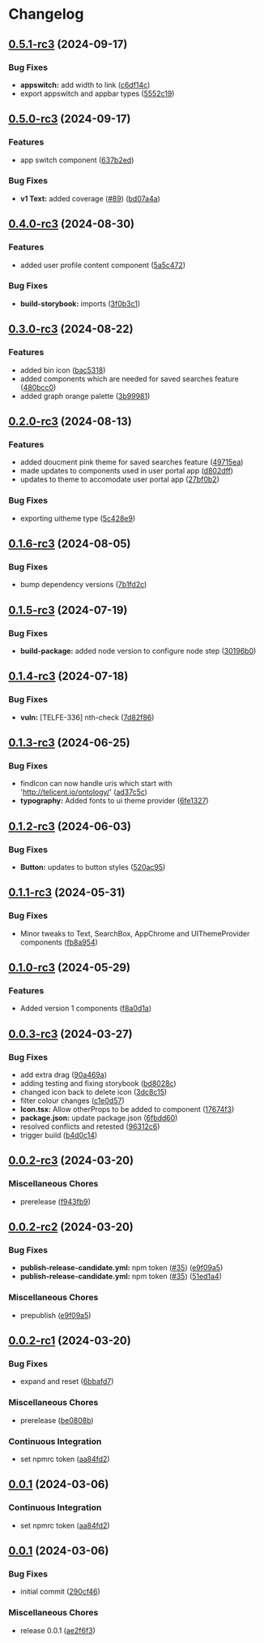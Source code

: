 # Changelog

## [0.5.1-rc3](https://github.com/telicent-oss/telicent-ds/compare/v0.5.0-rc3...v0.5.1-rc3) (2024-09-17)


### Bug Fixes

* **appswitch:** add width to link ([c6df14c](https://github.com/telicent-oss/telicent-ds/commit/c6df14cf66dc5f380650f3e55aad2614a451ff2d))
* export appswitch and appbar types ([5552c19](https://github.com/telicent-oss/telicent-ds/commit/5552c1919fb5424555301f045cb1692b38c40e4f))

## [0.5.0-rc3](https://github.com/telicent-oss/telicent-ds/compare/v0.4.0-rc3...v0.5.0-rc3) (2024-09-17)


### Features

* app switch component ([637b2ed](https://github.com/telicent-oss/telicent-ds/commit/637b2ed2f724b28b4e2f90911b4b4c468ff86a5a))


### Bug Fixes

* **v1 Text:** added coverage ([#89](https://github.com/telicent-oss/telicent-ds/issues/89)) ([bd07a4a](https://github.com/telicent-oss/telicent-ds/commit/bd07a4ad8e71165c2a057f3397d85d26215fac8d))

## [0.4.0-rc3](https://github.com/telicent-oss/telicent-ds/compare/v0.3.0-rc3...v0.4.0-rc3) (2024-08-30)


### Features

* added user profile content component ([5a5c472](https://github.com/telicent-oss/telicent-ds/commit/5a5c47218910f43fc62d062ef3e7a26ff77ef4aa))


### Bug Fixes

* **build-storybook:** imports ([3f0b3c1](https://github.com/telicent-oss/telicent-ds/commit/3f0b3c1ba4f9343635a8b008d66802e01a06a96a))

## [0.3.0-rc3](https://github.com/telicent-oss/telicent-ds/compare/v0.2.0-rc3...v0.3.0-rc3) (2024-08-22)


### Features

* added bin icon ([bac5318](https://github.com/telicent-oss/telicent-ds/commit/bac53181bc1068aff4a7bf0de58bc909eae3dba4))
* added components which are needed for saved searches feature ([480bcc0](https://github.com/telicent-oss/telicent-ds/commit/480bcc08dac645029349072a6da4ced8294ec6ef))
* added graph orange palette ([3b99981](https://github.com/telicent-oss/telicent-ds/commit/3b99981796ae8fe4e854ef0ee4cc7edb9c708eea))

## [0.2.0-rc3](https://github.com/telicent-oss/telicent-ds/compare/v0.1.6-rc3...v0.2.0-rc3) (2024-08-13)


### Features

* added doucment pink theme for saved searches feature ([49715ea](https://github.com/telicent-oss/telicent-ds/commit/49715eaaa28ca7735c27e6ce71de9060252ec08d))
* made updates to components used in user portal app ([d802dff](https://github.com/telicent-oss/telicent-ds/commit/d802dff9c8daaf354e4cfe3f9b8d888c95f48c09))
* updates to theme to accomodate user portal app ([27bf0b2](https://github.com/telicent-oss/telicent-ds/commit/27bf0b237d9505c1ede871736089362b5aa48280))


### Bug Fixes

* exporting uitheme type ([5c428e9](https://github.com/telicent-oss/telicent-ds/commit/5c428e9b0fdac30ed1bf2d710511c4edad33b7fe))

## [0.1.6-rc3](https://github.com/telicent-oss/telicent-ds/compare/v0.1.5-rc3...v0.1.6-rc3) (2024-08-05)


### Bug Fixes

* bump dependency versions ([7b1fd2c](https://github.com/telicent-oss/telicent-ds/commit/7b1fd2c53f286e8c5b3d0cb70c7f6f4563d09957))

## [0.1.5-rc3](https://github.com/telicent-oss/telicent-ds/compare/v0.1.4-rc3...v0.1.5-rc3) (2024-07-19)


### Bug Fixes

* **build-package:** added node version to configure node step ([30196b0](https://github.com/telicent-oss/telicent-ds/commit/30196b01d5efeb13482d288780070bb4cadcdd15))

## [0.1.4-rc3](https://github.com/telicent-oss/telicent-ds/compare/v0.1.3-rc3...v0.1.4-rc3) (2024-07-18)


### Bug Fixes

* **vuln:** [TELFE-336] nth-check ([7d82f86](https://github.com/telicent-oss/telicent-ds/commit/7d82f86532e8b5566f13283fe8c27fcb89511918))

## [0.1.3-rc3](https://github.com/telicent-oss/telicent-ds/compare/v0.1.2-rc3...v0.1.3-rc3) (2024-06-25)


### Bug Fixes

* findIcon can now handle uris which start with 'http://telicent.io/ontology/' ([ad37c5c](https://github.com/telicent-oss/telicent-ds/commit/ad37c5c5ad8a3bf8641845dcb4b8acdedcf8843a))
* **typography:** Added fonts to ui theme provider ([6fe1327](https://github.com/telicent-oss/telicent-ds/commit/6fe1327cd2e07588d68304abc49ef63ee9378e2a))

## [0.1.2-rc3](https://github.com/telicent-oss/telicent-ds/compare/v0.1.1-rc3...v0.1.2-rc3) (2024-06-03)


### Bug Fixes

* **Button:** updates to button styles ([520ac95](https://github.com/telicent-oss/telicent-ds/commit/520ac9595353e389afb8693c7379d550425faaa0))

## [0.1.1-rc3](https://github.com/telicent-oss/telicent-ds/compare/v0.1.0-rc3...v0.1.1-rc3) (2024-05-31)


### Bug Fixes

* Minor tweaks to Text, SearchBox, AppChrome and UIThemeProvider components ([fb8a954](https://github.com/telicent-oss/telicent-ds/commit/fb8a9549fba2148f57324e4c08a2d746db9096a0))

## [0.1.0-rc3](https://github.com/telicent-oss/telicent-ds/compare/v0.0.3-rc3...v0.1.0-rc3) (2024-05-29)


### Features

* Added version 1 components ([f8a0d1a](https://github.com/telicent-oss/telicent-ds/commit/f8a0d1a5c5ef3a0e08aa4ffae99b7e8e80a6b4ec))

## [0.0.3-rc3](https://github.com/telicent-oss/telicent-ds/compare/v0.0.2-rc3...v0.0.3-rc3) (2024-03-27)


### Bug Fixes

* add extra drag ([90a469a](https://github.com/telicent-oss/telicent-ds/commit/90a469a34c8d0aabb0d80c9affa133796461adb9))
* adding testing and fixing storybook ([bd8028c](https://github.com/telicent-oss/telicent-ds/commit/bd8028c22b28422ccf424c90f807c613c36e3876))
* changed icon back to delete icon ([3dc8c15](https://github.com/telicent-oss/telicent-ds/commit/3dc8c158f5ae16c6de52960fb7ebfcc127bf22e3))
* filter colour changes ([c1e0d57](https://github.com/telicent-oss/telicent-ds/commit/c1e0d57b62dd7037c261af75b4f3629a9061901b))
* **Icon.tsx:** Allow otherProps to be added to component ([17674f3](https://github.com/telicent-oss/telicent-ds/commit/17674f32edb73a74b47fdb6bd06b07086aa263fd))
* **package.json:** update package.json ([6fbdd60](https://github.com/telicent-oss/telicent-ds/commit/6fbdd60f972d50177dc395699ddc217ff2426d6f))
* resolved conflicts and retested ([96312c6](https://github.com/telicent-oss/telicent-ds/commit/96312c67bdce156e1615b3ae07e93f25f5b5ccc4))
* trigger build ([b4d0c14](https://github.com/telicent-oss/telicent-ds/commit/b4d0c14b8eaac92478e37dd4f2a3352f275a40a8))

## [0.0.2-rc3](https://github.com/telicent-oss/telicent-ds/compare/v0.0.2-rc2...v0.0.2-rc3) (2024-03-20)


### Miscellaneous Chores

* prerelease ([f943fb9](https://github.com/telicent-oss/telicent-ds/commit/f943fb9467deb662fd03e4bba48f16c312f1da3d))

## [0.0.2-rc2](https://github.com/telicent-oss/telicent-ds/compare/v0.0.2-rc1...v0.0.2-rc2) (2024-03-20)


### Bug Fixes

* **publish-release-candidate.yml:** npm token ([#35](https://github.com/telicent-oss/telicent-ds/issues/35)) ([e9f09a5](https://github.com/telicent-oss/telicent-ds/commit/e9f09a532caf99d3deedd2de0ba78343d0e15c9b))
* **publish-release-candidate.yml:** npm token ([#35](https://github.com/telicent-oss/telicent-ds/issues/35)) ([51ed1a4](https://github.com/telicent-oss/telicent-ds/commit/51ed1a44e7ebf0048ba42d1afe7ec5b4630d4e3d))


### Miscellaneous Chores

* prepublish ([e9f09a5](https://github.com/telicent-oss/telicent-ds/commit/e9f09a532caf99d3deedd2de0ba78343d0e15c9b))

## [0.0.2-rc1](https://github.com/telicent-oss/telicent-ds/compare/v0.0.1...v0.0.2-rc1) (2024-03-20)


### Bug Fixes

* expand and reset ([6bbafd7](https://github.com/telicent-oss/telicent-ds/commit/6bbafd716567ec5bbe5a001fbc638722a0799abd))


### Miscellaneous Chores

* prerelease ([be0808b](https://github.com/telicent-oss/telicent-ds/commit/be0808b6999a311837cd7640a3276de0ebe20a36))


### Continuous Integration

* set npmrc token ([aa84fd2](https://github.com/telicent-oss/telicent-ds/commit/aa84fd2e10ea5197d1b8e0929fbc46f65c3fe01e))

## [0.0.1](https://github.com/telicent-oss/telicent-ds/compare/v0.0.1...v0.0.1) (2024-03-06)


### Continuous Integration

* set npmrc token ([aa84fd2](https://github.com/telicent-oss/telicent-ds/commit/aa84fd2e10ea5197d1b8e0929fbc46f65c3fe01e))

## [0.0.1](https://github.com/telicent-oss/telicent-ds/compare/v0.0.1...v0.0.1) (2024-03-06)


### Bug Fixes

* initial commit ([290cf46](https://github.com/telicent-oss/telicent-ds/commit/290cf465aa285e408e5c0fa8053ae9ecabe03d2d))


### Miscellaneous Chores

* release 0.0.1 ([ae2f6f3](https://github.com/telicent-oss/telicent-ds/commit/ae2f6f3c06fe6575c080a8ac24b0505f529e3d59))

